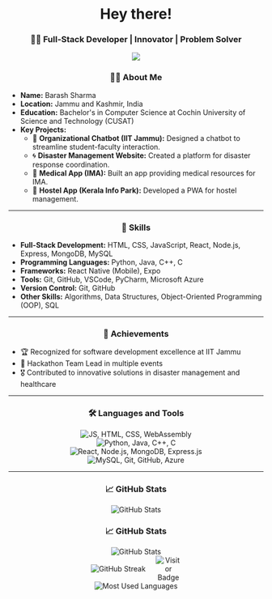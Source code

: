 <h1 align="center">Hey there!</h1>

<h3 align="center">👩‍💻 Full-Stack Developer | Innovator | Problem Solver</h3>

<p align="center">
  <img src="https://s3bucket-incpro.s3.eu-north-1.amazonaws.com/2022-02-24T19%3A20%3A18.214Z-logo_m1.png" />
</p>

<h3 align="center">👨‍💻 About Me</h3>

<ul>
  <li><strong>Name:</strong> Barash Sharma</li>
  <li><strong>Location:</strong> Jammu and Kashmir, India</li>
  <li><strong>Education:</strong> Bachelor's in Computer Science at Cochin University of Science and Technology (CUSAT)</li>
  <li><strong>Key Projects:</strong>
    <ul>
      <li>🚀 <strong>Organizational Chatbot (IIT Jammu):</strong> Designed a chatbot to streamline student-faculty interaction.</li>
      <li>🌀 <strong>Disaster Management Website:</strong> Created a platform for disaster response coordination.</li>
      <li>💊 <strong>Medical App (IMA):</strong> Built an app providing medical resources for IMA.</li>
      <li>🏢 <strong>Hostel App (Kerala Info Park):</strong> Developed a PWA for hostel management.</li>
    </ul>
  </li>
</ul>

---

<h3 align="center">🔧 Skills</h3>

<ul>
  <li><strong>Full-Stack Development:</strong> HTML, CSS, JavaScript, React, Node.js, Express, MongoDB, MySQL</li>
  <li><strong>Programming Languages:</strong> Python, Java, C++, C</li>
  <li><strong>Frameworks:</strong> React Native (Mobile), Expo</li>
  <li><strong>Tools:</strong> Git, GitHub, VSCode, PyCharm, Microsoft Azure</li>
  <li><strong>Version Control:</strong> Git, GitHub</li>
  <li><strong>Other Skills:</strong> Algorithms, Data Structures, Object-Oriented Programming (OOP), SQL</li>
</ul>

---

<h3 align="center">🌟 Achievements</h3>

<ul>
  <li>🏆 Recognized for software development excellence at IIT Jammu</li>
  <li>🥇 Hackathon Team Lead in multiple events</li>
  <li>🎖 Contributed to innovative solutions in disaster management and healthcare</li>
</ul>

---

<h3 align="center">🛠 Languages and Tools</h3>

<div align="center">
  <!-- First row -->
  <div class="icon-row">
    <img src="https://skillicons.dev/icons?i=js,html,css,wasm" alt="JS, HTML, CSS, WebAssembly" />
  </div>

  <!-- Second row -->
  <div class="icon-row">
    <img src="https://skillicons.dev/icons?i=python,java,cpp,c" alt="Python, Java, C++, C" />
  </div>

  <!-- Third row -->
  <div class="icon-row">
    <img src="https://skillicons.dev/icons?i=react,nodejs,mongodb,express" alt="React, Node.js, MongoDB, Express.js" />
  </div>

  <!-- Fourth row -->
  <div class="icon-row">
    <img src="https://skillicons.dev/icons?i=mysql,git,github,azure" alt="MySQL, Git, GitHub, Azure" />
  </div>
</div>

---

<h3 align="center">📈 GitHub Stats</h3>

<div align="center">
  <img src="https://github-readme-stats.vercel.app/api?username=barash1311&show_icons=true&theme=radical" alt="GitHub Stats" style="max-width: 100%;" />
</div>

<h3 align="center">📈 GitHub Stats</h3>

<!-- GitHub Stats Section -->
<div align="center">
  <img src="https://github-readme-stats.vercel.app/api?username=barash1311&show_icons=true&theme=radical" alt="GitHub Stats" style="max-width: 100%;" />
</div>

<!-- GitHub Streak and Visitor Badge Section -->
<div align="center" style="display: flex; justify-content: center; align-items: center; gap: 20px;">
  <img src="https://github-readme-streak-stats.herokuapp.com/?user=barash1311&theme=radical" alt="GitHub Streak" style="max-width: 45%;" />
  <img src="https://visitor-badge.laobi.icu/badge?page_id=barash1311.barash1311" alt="Visitor Badge" style="max-width: 10%;" />
</div>

<!-- GitHub Language Stats Section -->
<div align="center">
  <img src="https://github-readme-stats.vercel.app/api/top-langs/?username=barash1311&layout=compact&langs_count=10&theme=radical" alt="Most Used Languages" style="max-width: 100%;" />
</div>



</div>

